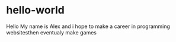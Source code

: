 # hello-world
Hello
My name is Alex and i hope to make a career in programming websitesthen eventualy make games
